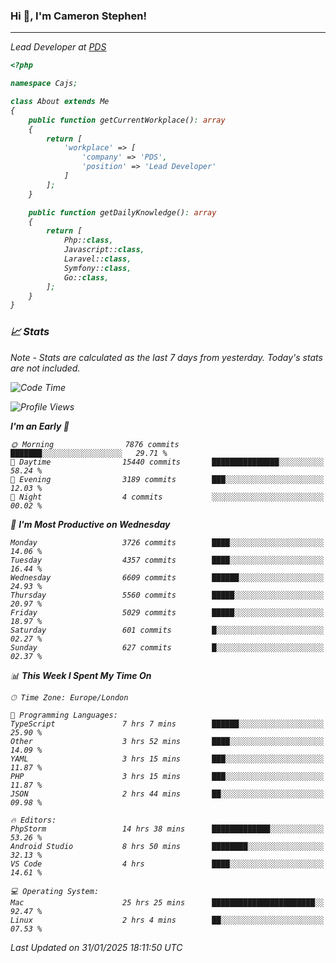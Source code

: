 ### Hi 👋, I'm Cameron Stephen!
<hr>
<p><em>Lead Developer at <a href="https://prindatasolutions.co.uk">PDS</a></p>


```php
<?php

namespace Cajs;

class About extends Me
{
    public function getCurrentWorkplace(): array
    {
        return [
            'workplace' => [
                'company' => 'PDS',
                'position' => 'Lead Developer'
            ]
        ];
    }

    public function getDailyKnowledge(): array
    {
        return [
            Php::class,
            Javascript::class,
            Laravel::class,
            Symfony::class,
            Go::class,
        ];
    }
}
```

### 📈 Stats
<p><em>Note - Stats are calculated as the last 7 days from yesterday. Today's stats are not included.</em></p>


<!--START_SECTION:waka-->
![Code Time](http://img.shields.io/badge/Code%20Time-4%2C256%20hrs-blue)

![Profile Views](http://img.shields.io/badge/Profile%20Views-0-blue)

**I'm an Early 🐤** 

```text
🌞 Morning                7876 commits        ███████░░░░░░░░░░░░░░░░░░   29.71 % 
🌆 Daytime                15440 commits       ███████████████░░░░░░░░░░   58.24 % 
🌃 Evening                3189 commits        ███░░░░░░░░░░░░░░░░░░░░░░   12.03 % 
🌙 Night                  4 commits           ░░░░░░░░░░░░░░░░░░░░░░░░░   00.02 % 
```
📅 **I'm Most Productive on Wednesday** 

```text
Monday                   3726 commits        ████░░░░░░░░░░░░░░░░░░░░░   14.06 % 
Tuesday                  4357 commits        ████░░░░░░░░░░░░░░░░░░░░░   16.44 % 
Wednesday                6609 commits        ██████░░░░░░░░░░░░░░░░░░░   24.93 % 
Thursday                 5560 commits        █████░░░░░░░░░░░░░░░░░░░░   20.97 % 
Friday                   5029 commits        █████░░░░░░░░░░░░░░░░░░░░   18.97 % 
Saturday                 601 commits         █░░░░░░░░░░░░░░░░░░░░░░░░   02.27 % 
Sunday                   627 commits         █░░░░░░░░░░░░░░░░░░░░░░░░   02.37 % 
```


📊 **This Week I Spent My Time On** 

```text
🕑︎ Time Zone: Europe/London

💬 Programming Languages: 
TypeScript               7 hrs 7 mins        ██████░░░░░░░░░░░░░░░░░░░   25.90 % 
Other                    3 hrs 52 mins       ████░░░░░░░░░░░░░░░░░░░░░   14.09 % 
YAML                     3 hrs 15 mins       ███░░░░░░░░░░░░░░░░░░░░░░   11.87 % 
PHP                      3 hrs 15 mins       ███░░░░░░░░░░░░░░░░░░░░░░   11.87 % 
JSON                     2 hrs 44 mins       ██░░░░░░░░░░░░░░░░░░░░░░░   09.98 % 

🔥 Editors: 
PhpStorm                 14 hrs 38 mins      █████████████░░░░░░░░░░░░   53.26 % 
Android Studio           8 hrs 50 mins       ████████░░░░░░░░░░░░░░░░░   32.13 % 
VS Code                  4 hrs               ████░░░░░░░░░░░░░░░░░░░░░   14.61 % 

💻 Operating System: 
Mac                      25 hrs 25 mins      ███████████████████████░░   92.47 % 
Linux                    2 hrs 4 mins        ██░░░░░░░░░░░░░░░░░░░░░░░   07.53 % 
```


 Last Updated on 31/01/2025 18:11:50 UTC
<!--END_SECTION:waka-->
